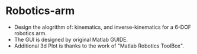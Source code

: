 # Robotics-arm

*  Design the alogrithm of: kinematics, and inverse-kinematics for a 6-DOF robotics arm.
*  The GUI is designed by original Matlab GUIDE.
*  Additional 3d Plot is thanks to the work of "Matlab Robotics ToolBox".
